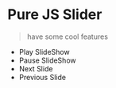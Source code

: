 # Pure JS Slider
> have some cool features
- Play SlideShow
- Pause SlideShow
- Next Slide
- Previous Slide
